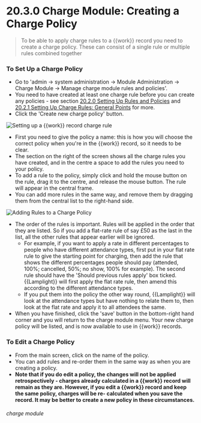 # 20.3.0 Charge Module: Creating a Charge Policy

> To be able to apply charge rules to a {{work}} record you need to create a charge policy. These can consist of a single rule or multiple rules combined together



### To Set Up a Charge Policy

- Go to 'admin -> system administration -> Module Administration -> Charge Module -> Manage charge module rules and policies'.
- You need to have created at least one charge rule before you can create any policies - see section [20.2.0  Setting Up Rules and Policies](/help/index/p/20.2.0) and [20.2.1  Setting Up Charge Rules: General Points](/help/index/p/20.2.1) for more. 
- Click the 'Create new charge policy' button. 

![Setting up a {{work}} record charge rule](20.3.0a.png)

- First you need to give the policy a name: this is how you will choose the correct policy when you're in the {{work}} record, so it needs to be clear.
- The section on the right of the screen shows all the charge rules you have created, and in the centre a space to add the rules you need to your policy. 
- To add a rule to the policy, simply click and hold the mouse button on the rule, drag it to the centre, and release the mouse button. The rule will appear in the central frame. 
- You can add more rules in the same way, and  remove them by dragging them from the central list to the right-hand side. 

![Adding Rules to a Charge Policy](20.3.0b.png)

- The order of the rules is important. Rules will be applied in the order that they are listed. So if you add a flat-rate rule of say £50 as the last in the list, all the other rules that appear earlier will be ignored. 
   - For example, if you want to apply a rate in different percentages to people who have different attendance types, first put in your flat rate rule to give the starting point for charging, then add the rule that shows the different percentages people should pay (attended, 100%; cancelled, 50%; no show, 100% for example). The second rule should have the 'Should previous rules apply' box ticked. {{Lamplight}} will first apply the flat rate rule, then amend this according to the different attendance types. 
   - If you put them into the policy the other way round, {{Lamplight}} will look at the attendance types but have nothing to relate them to, then look at the flat rate and apply it to all attendees the same.
- When you have finished, click the 'save' button in the bottom-right hand corner and you will return to the charge module menu. Your new charge policy will be listed, and is now available to use in {{work}} records. 

### To Edit a Charge Policy

- From the main screen, click on the name of the policy.
- You can add rules and re-order them in the same way as when you are creating a policy.  
- **Note that if you do edit a policy, the changes will not be applied retrospectively - charges already calculated in a {{work}} record will remain as they are. However, if you edit a {{work}} record and keep the same policy, charges will be re- calculated when you save the record. It may be better to create a new policy in these circumstances.**

###### charge module

